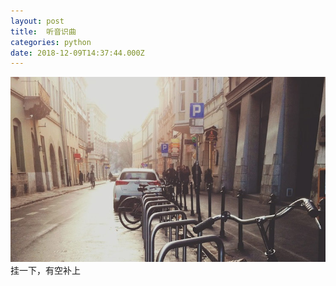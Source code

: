 ```yaml
---
layout: post
title:  听音识曲
categories: python 
date: 2018-12-09T14:37:44.000Z
---
```

<img src="/images/fulls/01.jpg" class="fit image"> 
挂一下，有空补上
